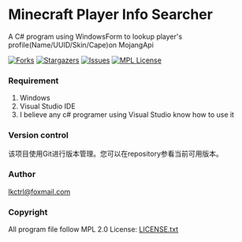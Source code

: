 # Minecraft Player Info Searcher

A C# program using WindowsForm to lookup player's profile(Name/UUID/Skin/Cape)on MojangApi

[![Forks][forks-shield]][forks-url]
[![Stargazers][stars-shield]][stars-url]
[![Issues][issues-shield]][issues-url]
[![MPL License][license-shield]][license-url]

### Requirement

1. Windows
2. Visual Studio IDE
3. I believe any c# programer using Visual Studio know how to use it

### Version control

该项目使用Git进行版本管理。您可以在repository参看当前可用版本。

### Author

lkctrl@foxmail.com

### Copyright

All program file follow MPL 2.0 License:  [LICENSE.txt](https://github.com/lkctrl/Minecraft-Player-Info-Searcher/blob/master/LICENSE)

<!-- links -->
[your-project-path]:lkctrl/Minecraft-Player-Info-Searcher
[forks-shield]: https://img.shields.io/github/forks/lkctrl/Minecraft-Player-Info-Searcher.svg?style=flat-square
[forks-url]: https://github.com/lkctrl/Minecraft-Player-Info-Searcher/network/members
[stars-shield]: https://img.shields.io/github/stars/lkctrl/Minecraft-Player-Info-Searcher.svg?style=flat-square
[stars-url]: https://github.com/lkctrl/Minecraft-Player-Info-Searcher/stargazers
[issues-shield]: https://img.shields.io/github/issues/lkctrl/Minecraft-Player-Info-Searcher.svg?style=flat-square
[issues-url]: https://img.shields.io/github/issues/lkctrl/Minecraft-Player-Info-Searcher.svg
[license-shield]: https://img.shields.io/github/license/lkctrl/Minecraft-Player-Info-Searcher.svg?style=flat-square
[license-url]: https://github.com/lkctrl/Minecraft-Player-Info-Searcher/blob/master/LICENSE.txt
